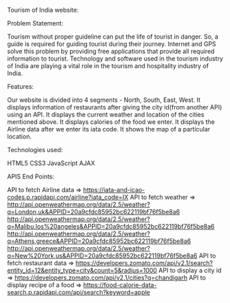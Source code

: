 Tourism of India website:

Problem Statement:

Tourism without proper guideline can put the life of tourist in danger. So, a guide is required for guiding tourist during their journey. Internet and GPS solve this problem by providing free applications that provide all required information to tourist. Technology and software used in the tourism industry of India are playing a vital role in the tourism and hospitality industry of India.

Features:

Our website is divided into 4 segments - North, South, East, West.
It displays information of restaurants after giving the city id(from another API) using an API.
It displays the current weather and location of the cities mentioned above.
It displays calories of the food we enter.
It displays the Airline data after we enter its iata code.
It shows the map of a particular location.

Technologies used:

HTML5
CSS3
JavaScript
AJAX

APIS End Points:

API to fetch Airline data => https://iata-and-icao-codes.p.rapidapi.com/airline?iata_code=IX
API to fetch weather => http://api.openweathermap.org/data/2.5/weather?q=London,uk&APPID=20a9cfdc85952bc622119bf76f5be8a6 http://api.openweathermap.org/data/2.5/weather?q=Malibu,los%20angeles&APPID=20a9cfdc85952bc622119bf76f5be8a6 http://api.openweathermap.org/data/2.5/weather?q=Athens,greece&APPID=20a9cfdc85952bc622119bf76f5be8a6 http://api.openweathermap.org/data/2.5/weather?q=New%20York,us&APPID=20a9cfdc85952bc622119bf76f5be8a6
API to fetch restaurant data => https://developers.zomato.com/api/v2.1/search?entity_id=12&entity_type=city&count=5&radius=1000
API to display a city id => https://developers.zomato.com/api/v2.1/cities?q=chandigarh
API to display recipe of a food => https://food-calorie-data-search.p.rapidapi.com/api/search?keyword=apple

